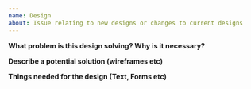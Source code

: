 ```yaml
---
name: Design
about: Issue relating to new designs or changes to current designs
---
```


**What problem is this design solving? Why is it necessary?**

**Describe a potential solution (wireframes etc)**

**Things needed for the design (Text, Forms etc)**
